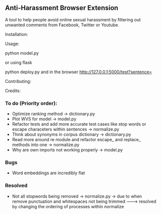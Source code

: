## Anti-Harassment Browser Extension

A tool to help people avoid online sexual harassment by filtering out unwanted comments from Facebook, Twitter or Youtube.

Installation:

Usage:

python model.py

or using flask

python deploy.py and in the browser http://127.0.0.1:5000/test?sentence=<your sentence to analyse>

Contributing: 

Credits:

### To do (Priority order):
- Optimize ranking method -> dictionary.py
- Plot WVS for model -> model.py
- Refactor tests and add more accurate test cases like stop words or escape characeters within sentences -> normalize.py
- Think about synonyms in corpus dictionary -> dictionary.py
- Read more around re module and refactor escape\_ and replace\_ methods into one -> normalize.py
- Why are own imports not working properly -> model.py

### Bugs
- Word embeddings are incredibly flat

### Resolved
- Not all stopwords being removed -> normalize.py -> due to when remove punctuation and whitespaces not being trimmed ---> resolved by changing the ordering of processes within normalize
